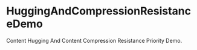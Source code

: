 # HuggingAndCompressionResistanceDemo
Content Hugging And Content Compression Resistance Priority Demo.
